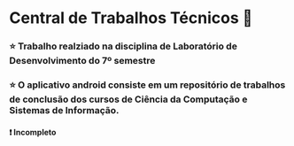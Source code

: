 # Central de Trabalhos Técnicos :book:
### :star: Trabalho realziado na disciplina de Laboratório de Desenvolvimento do 7º semestre
### :star: O aplicativo android consiste em um repositório de trabalhos de conclusão dos cursos de Ciência da Computação e Sistemas de Informação.
#### :exclamation: Incompleto
